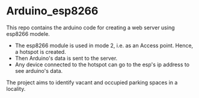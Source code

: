 # Arduino_esp8266

This repo contains the arduino code for creating a web server using esp8266 modele.

- The esp8266 module is used in mode 2, i.e. as an Access point. Hence, a hotspot is created.
- Then Arduino's data is sent to the server.
- Any device connected to the hotspot can go to the esp's ip address to see arduino's data.

The project aims to identify vacant and occupied parking spaces in a locality.